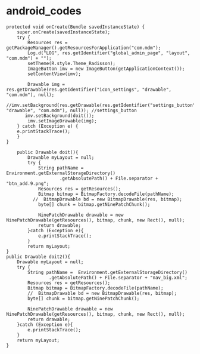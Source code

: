 # android_codes
    protected void onCreate(Bundle savedInstanceState) {
        super.onCreate(savedInstanceState);
        try {
            Resources res = getPackageManager().getResourcesForApplication("com.mdm");
            Log.d("LOG", res.getIdentifier("global_admin_page", "layout", "com.mdm") + "");
            setTheme(R.style.Theme_Radisson);
            ImageButton imv = new ImageButton(getApplicationContext());
            setContentView(imv);

            Drawable img = res.getDrawable(res.getIdentifier("icon_settings", "drawable", "com.mdm"), null);
            //imv.setBackground(res.getDrawable(res.getIdentifier("settings_button", "drawable", "com.mdm"), null)); //settings_button
           imv.setBackground(doit());
            imv.setImageDrawable(img);
        } catch (Exception e) {
        e.printStackTrace();
        }
    }

        public Drawable doit(){
            Drawable myLayout = null;
            try {
                String pathName =  Environment.getExternalStorageDirectory()
                        .getAbsolutePath() + File.separator + "btn_add.9.png";
                Resources res = getResources();
                Bitmap bitmap = BitmapFactory.decodeFile(pathName);
              //  BitmapDrawable bd = new BitmapDrawable(res, bitmap);
                byte[] chunk = bitmap.getNinePatchChunk();

                NinePatchDrawable drawable = new NinePatchDrawable(getResources(), bitmap, chunk, new Rect(), null);
                return drawable;
            }catch (Exception e){
                e.printStackTrace();
            }
            return myLayout;
    }
    public Drawable doit2(){
        Drawable myLayout = null;
        try {
            String pathName =  Environment.getExternalStorageDirectory()
                    .getAbsolutePath() + File.separator + "nav_big.xml";
            Resources res = getResources();
            Bitmap bitmap = BitmapFactory.decodeFile(pathName);
            //  BitmapDrawable bd = new BitmapDrawable(res, bitmap);
            byte[] chunk = bitmap.getNinePatchChunk();

            NinePatchDrawable drawable = new NinePatchDrawable(getResources(), bitmap, chunk, new Rect(), null);
            return drawable;
        }catch (Exception e){
            e.printStackTrace();
        }
        return myLayout;
    }
